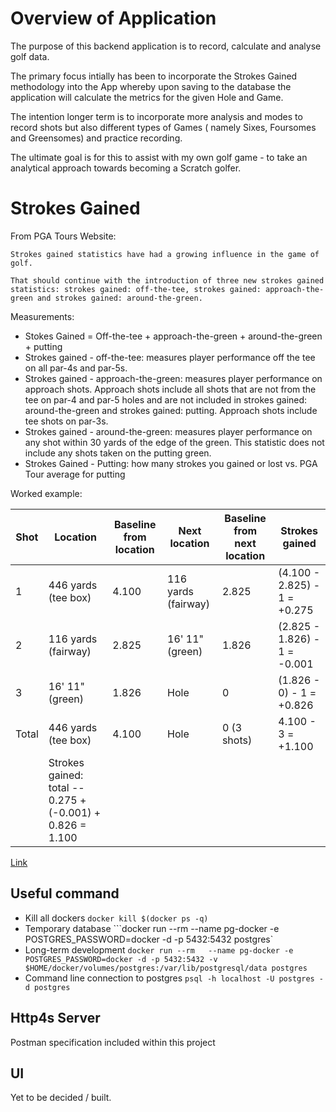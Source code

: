 
# Overview of Application

The purpose of this backend application is to record, calculate and analyse golf data. 

The primary focus intially has been to incorporate the Strokes Gained methodology into the App whereby upon saving to the database the application will calculate the metrics for the given Hole and Game.

The intention longer term is to incorporate more analysis and modes to record shots but also different types of Games ( namely Sixes, Foursomes and Greensomes) and practice recording.

The ultimate goal is for this to assist with my own golf game - to take an analytical approach towards becoming a Scratch golfer.

# Strokes Gained

From PGA Tours Website:

    Strokes gained statistics have had a growing influence in the game of golf. 
    
    That should continue with the introduction of three new strokes gained statistics: strokes gained: off-the-tee, strokes gained: approach-the-green and strokes gained: around-the-green.
    
Measurements:

*   Stokes Gained = Off-the-tee + approach-the-green + around-the-green + putting
*   Strokes gained - off-the-tee: measures player performance off the tee on all par-4s and par-5s. 
*   Strokes gained - approach-the-green: measures player performance on approach shots. Approach shots include all shots that are not from the tee on par-4 and par-5 holes and are not included in strokes gained: around-the-green and strokes gained: putting. Approach shots include tee shots on par-3s.
*   Strokes gained - around-the-green: measures player performance on any shot within 30 yards of the edge of the green. This statistic does not include any shots taken on the putting green.    
*   Strokes Gained - Putting: how many strokes you gained or lost vs. PGA Tour average for putting
    
Worked example:
    
| Shot  | Location                                                  | Baseline from location | Next location       | Baseline from next location | Strokes gained               |
|-------|-----------------------------------------------------------|------------------------|---------------------|-----------------------------|------------------------------|
| 1     | 446 yards (tee box)                                       | 4.100                  | 116 yards (fairway) | 2.825                       | (4.100 - 2.825) - 1 = +0.275 |
| 2     | 116 yards (fairway)                                       | 2.825                  | 16' 11" (green)     | 1.826                       | (2.825 - 1.826) - 1 = -0.001 |
| 3     | 16' 11" (green)                                           | 1.826                  | Hole                | 0                           | (1.826 - 0) - 1 = +0.826     |
| Total | 446 yards (tee box)                                       | 4.100                  | Hole                | 0 (3 shots)                 | 4.100 - 3 = +1.100           |
|       | Strokes gained: total -- 0.275 + (-0.001) + 0.826 = 1.100 |                        |                     |                             |                              |

[Link](https://www.pgatour.com/news/2016/05/31/strokes-gained-defined.html)

## Useful command

*   Kill all dockers ```docker kill $(docker ps -q)```
*   Temporary database ```docker run --rm   --name pg-docker -e POSTGRES_PASSWORD=docker -d -p 5432:5432 postgres`
*   Long-term development ```docker run --rm   --name pg-docker -e POSTGRES_PASSWORD=docker -d -p 5432:5432 -v $HOME/docker/volumes/postgres:/var/lib/postgresql/data postgres```
*   Command line connection to postgres ```psql -h localhost -U postgres -d postgres```

## Http4s Server

Postman specification included within this project

## UI

Yet to be decided / built.
